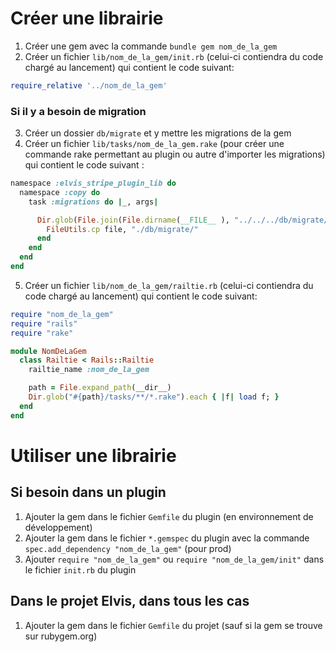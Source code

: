 # Créer une librairie
1. Créer une gem avec la commande `bundle gem nom_de_la_gem`
2. Créer un fichier `lib/nom_de_la_gem/init.rb` (celui-ci contiendra du code chargé au lancement) qui contient le code suivant:
```ruby
require_relative '../nom_de_la_gem'
```
### Si il y a besoin de migration
3. Créer un dossier `db/migrate` et y mettre les migrations de la gem
4. Créer un fichier `lib/tasks/nom_de_la_gem.rake` (pour créer une commande rake permettant au plugin ou autre d'importer les migrations) qui contient le code suivant :
```ruby
namespace :elvis_stripe_plugin_lib do
  namespace :copy do
    task :migrations do |_, args|

      Dir.glob(File.join(File.dirname(__FILE__ ), "../../../db/migrate/*.rb")).each do |file|
        FileUtils.cp file, "./db/migrate/"
      end
    end
  end
end
```
5. Créer un fichier `lib/nom_de_la_gem/railtie.rb` (celui-ci contiendra du code chargé au lancement) qui contient le code suivant:
```ruby
require "nom_de_la_gem"
require "rails"
require "rake"

module NomDeLaGem
  class Railtie < Rails::Railtie
    railtie_name :nom_de_la_gem

    path = File.expand_path(__dir__)
    Dir.glob("#{path}/tasks/**/*.rake").each { |f| load f; }
  end
end
```

# Utiliser une librairie
## Si besoin dans un plugin
1. Ajouter la gem dans le fichier `Gemfile` du plugin (en environnement de développement)
2. Ajouter la gem dans le fichier `*.gemspec` du plugin avec la commande `spec.add_dependency "nom_de_la_gem"` (pour prod)
3. Ajouter `require "nom_de_la_gem"` ou `require "nom_de_la_gem/init"` dans le fichier `init.rb` du plugin

## Dans le projet Elvis, dans tous les cas
1. Ajouter la gem dans le fichier `Gemfile` du projet (sauf si la gem se trouve sur rubygem.org)